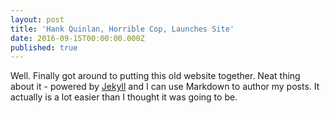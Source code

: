 ```yaml
---
layout: post
title: 'Hank Quinlan, Horrible Cop, Launches Site'
date: 2016-09-15T00:00:00.000Z
published: true
---
```


Well. Finally got around to putting this old website together. Neat thing about it - powered by [Jekyll](http://jekyllrb.com) and I can use Markdown to author my posts. It actually is a lot easier than I thought it was going to be.
